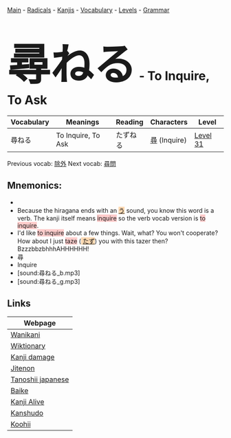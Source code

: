 <style> bigfont {font-size: 100px}</style>
[Main](../README.md) -
[Radicals](../radicals.md) -
[Kanjis](../kanjis.md) -
[Vocabulary](../vocabulary.md) -
[Levels](../levels.md) -
[Grammar](../grammar.md)
# <bigfont> 尋ねる</bigfont> - To Inquire, To Ask 

| Vocabulary | Meanings | Reading | Characters | Level |
| --- | --- | --- | --- | --- |
| 尋ねる | To Inquire, To Ask | たずねる |  [尋](../kanjis/尋.md) (Inquire) | [Level 31](../levels/wk_level31.md) |

Previous vocab: [除外](除外.md) Next vocab: [尋問](尋問.md) 

## Mnemonics:

* 
* Because the hiragana ends with an <span style="background-color:#fed8b1"> [う](https://jisho.org/search/う)</span> sound, you know this word is a verb. The kanji itself means <span style="background-color:#ffcccb"> inquire</span> so the verb vocab version is <span style="background-color:#ffcccb"> to inquire</span>.
* I'd like <span style="background-color:#ffcccb"> to inquire</span> about a few things. Wait, what? You won't cooperate? How about I just <span style="background-color:#ffcccb"> taze</span> (<span style="background-color:#fed8b1"> [たず](https://jisho.org/search/たず)</span>) you with this tazer then? BzzzbbzbhhhAHHHHHH!
* 尋
* Inquire
* [sound:尋ねる_b.mp3]
* [sound:尋ねる_g.mp3]


## Links 

| Webpage |
| --- |
| [Wanikani          ](https://www.wanikani.com/kanji/尋ねる) |
| [Wiktionary        ](https://en.wiktionary.org/wiki/尋ねる) |
| [Kanji damage      ](http://www.kanjidamage.com/kanji/search?utf8=✓&q=尋ねる) |
| [Jitenon           ](https://jitenon.com/kanji/尋ねる) |
| [Tanoshii japanese ](https://www.tanoshiijapanese.com/dictionary/kanji.cfm?k=尋ねる) |
| [Baike             ](https://baike.baidu.com/item/尋ねる) |
| [Kanji Alive       ](https://app.kanjialive.com/尋ねる) |
| [Kanshudo          ](https://www.kanshudo.com/searchmn?q=尋ねる) |
| [Koohii            ](https://kanji.koohii.com/study/kanji/尋ねる) |
